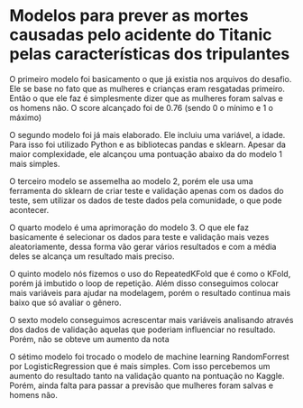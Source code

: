 # Modelos para prever as mortes causadas pelo acidente do Titanic pelas características dos tripulantes

O primeiro modelo foi basicamento o que já existia nos arquivos do desafio. Ele se base no fato que as mulheres e crianças eram resgatadas primeiro. Então o que ele faz é simplesmente dizer que as mulheres foram salvas e os homens não. O score alcançado foi de 0.76 (sendo 0 o mínimo e 1 o máximo)

O segundo modelo foi já mais elaborado. Ele incluiu uma variável, a idade. Para isso foi utilizado Python e as bibliotecas pandas e sklearn. Apesar da maior complexidade, ele alcançou uma pontuação abaixo da do modelo 1 mais simples.

O terceiro modelo se assemelha ao modelo 2, porém ele usa uma ferramenta do sklearn de criar teste e validação apenas com os dados do teste, sem utilizar os dados de teste dados pela comunidade, o que pode acontecer.

O quarto modelo é uma aprimoração do modelo 3. O que ele faz basicamente é selecionar os dados para teste e validação mais vezes aleatoriamente, dessa forma vão gerar vários resultados e com a média deles se alcança um resultado mais preciso.

O quinto modelo nós fizemos o uso do RepeatedKFold que é como o KFold, porém já imbutido o loop de repetição. Além disso conseguimos colocar mais variáveis para ajudar na modelagem, porém o resultado continua mais baixo que só avaliar o gênero.

O sexto modelo conseguimos acrescentar mais variáveis analisando através dos dados de validação aquelas que poderiam influenciar no resultado. Porém, não se obteve um aumento da nota

O sétimo modelo foi trocado o modelo de machine learning RandomForrest por LogisticRegression que é mais simples. Com isso percebemos um aumento do resultado tanto na validação quanto na pontuação no Kaggle. Porém, ainda falta para passar a previsão que mulheres foram salvas e homens não.
